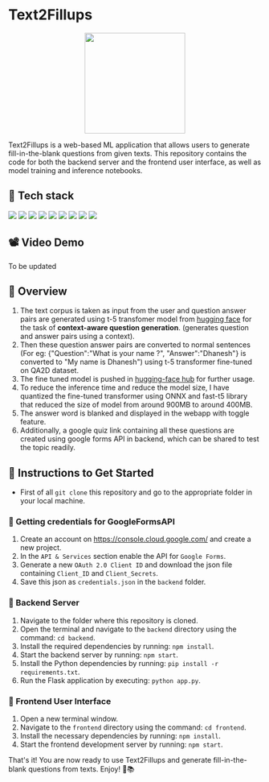 # Text2Fillups
<p align="center">
<img src="https://github.com/dhaneshragu/Text2Fillups/assets/95169037/7e219ab1-640c-4386-a3fa-b19485372387" width="200px"/>
</p>
Text2Fillups is a web-based ML application that allows users to generate fill-in-the-blank questions from given texts. This repository contains the code for both the backend server and the frontend user interface, as well as model training and inference notebooks.

## 📕 Tech stack
<p>
<img src="https://img.shields.io/badge/Pytorch-EE4C2C?logo=pytorch&logoColor=white&style=flat" />
<img src="https://img.shields.io/badge/WandB-FFBE00?logo=weightsandbiases&logoColor=white&style=flat" />
<img src="https://img.shields.io/badge/Flask-000000?logo=flask&logoColor=white&style=flat" />
<img src="https://img.shields.io/badge/NumPy-013243?logo=numpy&logoColor=white&style=flat" />
<img src="https://img.shields.io/badge/Pandas-150458?logo=pandas&logoColor=white&style=flat" />
<img src="https://img.shields.io/badge/ONNX-005CED?logo=onnx&logoColor=white&style=flat" />
<img src="https://img.shields.io/badge/React.js-61DAFB?logo=react&logoColor=white&style=flat" />
<img src="https://img.shields.io/badge/Node.js-339933?logo=nodedotjs&logoColor=white&style=flat" />
<img src="https://img.shields.io/badge/Google Forms-B366F6?logo=googlesheets&logoColor=white&style=flat" />
</p>

## 📽️ Video Demo 
To be updated
## 🧠 Overview 
1. The text corpus is taken as input from the user and question answer pairs are generated using t-5 transfomer model from [hugging face](https://github.com/patil-suraj/question_generation) for the task of **context-aware question generation**. (generates question and answer pairs using a context).
2. Then these question answer pairs are converted to normal sentences (For eg: {"Question":"What is your name ?", "Answer":"Dhanesh"} is converted to "My name is Dhanesh")
using t-5 transformer fine-tuned on QA2D dataset.
3. The fine tuned model is pushed in [hugging-face hub](https://huggingface.co/DhaneshV/T2FPipeline) for further usage.
4. To reduce the inference time and reduce the model size, I have quantized the fine-tuned transformer using ONNX and fast-t5 library that reduced the size of model from around 900MB to around 400MB.
5. The answer word is blanked and displayed in the webapp with toggle feature.
6. Additionally, a google quiz link containing all these questions are created using google forms API in backend, which can be shared to test the topic readily.

## 🙌 Instructions to Get Started
- First of all `git clone` this repository and go to the appropriate folder in your local machine.
### 📜 Getting credentials for GoogleFormsAPI
1. Create an account on https://console.cloud.google.com/ and create a new project.
2. In the `API & Services` section enable the API for `Google Forms`.
3. Generate a new `OAuth 2.0 Client ID` and download the json file containing `Client_ID` and `Client_Secrets`.
4. Save this json as `credentials.json` in the `backend` folder.
### 🔌 Backend Server

1. Navigate to the folder where this repository is cloned.
2. Open the terminal and navigate to the `backend` directory using the command: `cd backend`.
3. Install the required dependencies by running: `npm install`.
4. Start the backend server by running: `npm start`.
5. Install the Python dependencies by running: `pip install -r requirements.txt`.
6. Run the Flask application by executing: `python app.py`.

### 👤 Frontend User Interface

1. Open a new terminal window.
2. Navigate to the `frontend` directory using the command: `cd frontend`.
3. Install the necessary dependencies by running: `npm install`.
4. Start the frontend development server by running: `npm start`.

That's it! You are now ready to use Text2Fillups and generate fill-in-the-blank questions from texts. Enjoy! 🚀📚
